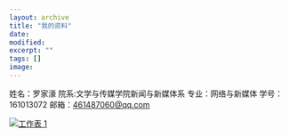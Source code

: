 ```yaml
---
layout: archive
title: "我的资料"
date: 
modified:
excerpt: ""
tags: []
image: 
---
```


姓名：罗家濠
院系:文学与传媒学院新闻与新媒体系
专业：网络与新媒体
学号：161013072
邮箱：461487060@qq.com


<div class='tableauPlaceholder' id='viz1514869254643' style='position: relative'><noscript><a href='#'><img alt='工作表 1 ' src='https:&#47;&#47;public.tableau.com&#47;static&#47;images&#47;88&#47;88FMZ8SR4&#47;1_rss.png' style='border: none' /></a></noscript><object class='tableauViz'  style='display:none;'><param name='host_url' value='https%3A%2F%2Fpublic.tableau.com%2F' /> <param name='embed_code_version' value='3' /> <param name='path' value='shared&#47;88FMZ8SR4' /> <param name='toolbar' value='yes' /><param name='static_image' value='https:&#47;&#47;public.tableau.com&#47;static&#47;images&#47;88&#47;88FMZ8SR4&#47;1.png' /> <param name='animate_transition' value='yes' /><param name='display_static_image' value='yes' /><param name='display_spinner' value='yes' /><param name='display_overlay' value='yes' /><param name='display_count' value='yes' /></object></div>                <script type='text/javascript'>                    var divElement = document.getElementById('viz1514869254643');                    var vizElement = divElement.getElementsByTagName('object')[0];                    vizElement.style.width='100%';vizElement.style.height=(divElement.offsetWidth*0.75)+'px';                    var scriptElement = document.createElement('script');                    scriptElement.src = 'https://public.tableau.com/javascripts/api/viz_v1.js';                    vizElement.parentNode.insertBefore(scriptElement, vizElement);                </script>
